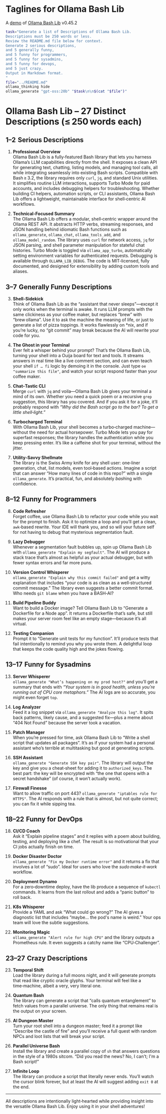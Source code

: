 # Taglines for Ollama Bash Lib

A [demo](../README.md#demos) of [Ollama Bash Lib](https://github.com/attogram/ollama-bash-lib) v0.45.2


```bash
task="Generate a list of Descriptions of Ollama Bash Lib.
Descriptions must be 250 words or less.
Review the README.md file below for context.
Generate 2 serious descriptions,
and 5 generally funny,
and 5 funny for programmers,
and 5 funny for sysadmins,
and 5 funny for devops,
and 5 just crazy.
Output in Markdown format.
"
file="../README.md"
ollama_thinking hide
ollama_generate "gpt-oss:20b" "$task\n\n$(cat "$file")"
```
# Ollama Bash Lib – 27 Distinct Descriptions (≤ 250 words each)

## 1–2  Serious Descriptions  

1. **Professional Overview**  
   Ollama Bash Lib is a fully‑featured Bash library that lets you harness Ollama’s LLM capabilities directly from the shell. It exposes a clean API for generating text, chatting, listing models, and managing tool calls, all while integrating seamlessly into existing Bash scripts. Compatible with Bash ≥ 3.2, the library requires only `curl`, `jq`, and standard Unix utilities.  It simplifies routine LLM interactions, supports Turbo Mode for paid accounts, and includes debugging helpers for troubleshooting. Whether building CI helpers, automation scripts, or CLI assistants, Ollama Bash Lib offers a lightweight, maintainable interface for shell‑centric AI workflows.

2. **Technical‑Focused Summary**  
   The Ollama Bash Lib offers a modular, shell‑centric wrapper around the Ollama REST API. It abstracts HTTP verbs, streaming responses, and JSON handling behind idiomatic Bash functions such as `ollama_generate`, `ollama_chat`, `ollama_tools_add`, and `ollama_model_random`. The library uses `curl` for network access, `jq` for JSON parsing, and shell parameter manipulation for stateful chat histories. Turbo Mode is toggled via `ollama_app_turbo`, automatically setting environment variables for authenticated requests. Debugging is available through `OLLAMA_LIB_DEBUG`. The code is MIT‑licensed, fully documented, and designed for extensibility by adding custom tools and aliases.

## 3–7  Generally Funny Descriptions  

3. **Shell‑Sidekick**  
   Think of Ollama Bash Lib as the “assistant that never sleeps”—except it only works when the terminal is awake. It runs LLM prompts with the same clickiness as your coffee maker, but replaces “brew” with “brew ollama”. Use it to ask the machine the meaning of life, or just to generate a list of pizza toppings. It works flawlessly on *nix, and if you’re lucky, no “git commit” may break because the AI will rewrite your code for you.

4. **The Ghost in your Terminal**  
   Ever felt a whisper behind your prompt? That’s the Ollama Bash Lib, turning your shell into a Ouija board for text and tools. It streams answers in real time like a live comment section, and can even teach your shell `if … fi` logic by demoing it in the console. Just type `oe "summarize this file"`, and watch your script respond faster than your coffee maker.

5. **Chat‑Tastic CLI**  
   Merge `curl` with `jq` and voila—Ollama Bash Lib gives your terminal a mind of its own. Whether you need a quick poem or a recursive `grep` suggestion, this library has you covered. And if you ask it for a joke, it’ll probably respond with *“Why did the Bash script go to the bar? To get a little shell‑light.”*

6. **Turbocharged Terminal**  
   With Ollama Bash Lib, your shell becomes a turbo‑charged machine—without the need for actual horsepower. Turbo Mode lets you pay for superfast responses; the library handles the authentication while you keep pressing enter. It’s like a caffeine shot for your terminal, without the jitter.

7. **Utility‑Savvy Shellmate**  
   The library is the Swiss Army knife for any shell user: one‑liner generation, chat, list models, even tool‑based actions. Imagine a script that can answer “How many lines of code in this repo?” with a single `ollama_generate`. It’s practical, fun, and absolutely *bash*ing with confidence.

## 8–12  Funny for Programmers  

8. **Code Refresher**  
   Forget coffee, use Ollama Bash Lib to refactor your code while you wait for the prompt to finish. Ask it to optimize a loop and you’ll get a clean, `awk`‑based rewrite. Your IDE will thank you, and so will your future self for not having to debug that mysterious segmentation fault.

9. **Lazy Debugger**  
   Whenever a segmentation fault bubbles up, spin up Ollama Bash Lib with `ollama_generate "Explain my segfault"`. The AI will produce a stack trace that’s almost as helpful as your actual debugger, but with fewer syntax errors and far more puns.

10. **Version Control Whisperer**  
    `ollama_generate "Explain why this commit failed"` and get a witty explanation that includes “your code is as clean as a well‑structured commit message.” The library even suggests a better commit format. Who needs `git blame` when you have a BASH‑AI?  

11. **Build Pipeline Buddy**  
    Want to build a Docker image? Tell Ollama Bash Lib to “Generate a Dockerfile for a Node app”. It returns a Dockerfile that’s safe, but still makes your server room feel like an empty stage—because it’s all virtual.  

12. **Testing Companion**  
    Prompt it to “Generate unit tests for my function”. It’ll produce tests that fail intentionally to remind you why you wrote them. A delightful loop that keeps the code quality high and the jokes flowing.

## 13–17  Funny for Sysadmins  

13. **Server Whisperer**  
    `ollama_generate "What’s happening on my prod host?"` and you’ll get a summary that ends with *“Your system is in good health, unless you’re running out of CPU core metaphors.”* The AI logs are so accurate, you might even forget `top`.  

14. **Log Analyzer**  
    Feed it a log snippet via `ollama_generate "Analyze this log"`. It spits back patterns, likely cause, and a suggested fix—plus a meme about “404 Not Found” because the server took a vacation.  

15. **Patch Manager**  
    When you’re pressed for time, ask Ollama Bash Lib to “Write a shell script that updates all packages”. It’s as if your system had a personal assistant who’s terrible at multitasking but good at generating scripts.  

16. **SSH Assistant**  
    `ollama_generate "Generate SSH key pair"`. The library will output the key and give you a cheat‑sheet for adding it to `authorized_keys`. The best part: the key will be encrypted with “the one that opens with a secret handshake” (of course, it won’t actually work).  

17. **Firewall Finesse**  
    Want to allow traffic on port 443? `ollama_generate "iptables rule for HTTPS"`. The AI responds with a rule that is almost, but not quite correct; you can fix it while sipping tea.  

## 18–22  Funny for DevOps  

18. **CI/CD Coach**  
    Ask it “Explain pipeline stages” and it replies with a poem about building, testing, and deploying like a chef. The result is so motivational that your CI jobs actually finish on time.  

19. **Docker Disaster Doctor**  
    `ollama_generate "Fix my Docker runtime error"` and it returns a fix that involves a lot of “sudo”. Ideal for users who love the *sudo make‑it‑work* workflow.  

20. **Deployment Dynamo**  
    For a zero‑downtime deploy, have the lib produce a sequence of `kubectl` commands. It learns from the last rollout and adds a “panic button” to roll back.  

21. **K8s Whisperer**  
    Provide a YAML and ask “What could go wrong?” The AI gives a diagnostic list that includes “maybe… the pod's name is weird.” Your ops team will love the subtle suggestions.  

22. **Monitoring Magic**  
    `ollama_generate "Alert rule for high CPU"` and the library outputs a Prometheus rule. It even suggests a catchy name like “CPU‑Challenger”.  

## 23–27  Crazy Descriptions  

23. **Temporal Shift**  
    Load the library during a full moons night, and it will generate prompts that read like cryptic oracle glyphs. Your terminal will feel like a time‑machine, albeit a very, very literal one.  

24. **Quantum Bash**  
    The library can generate a script that “calls quantum entanglement” to fetch values from a parallel universe. The only thing that remains real is the output on your screen.  

25. **AI Dungeon Master**  
    Turn your root shell into a dungeon master; feed it a prompt like “Describe the castle of fire” and you’ll receive a full quest with random NPCs and loot lists that will break your script.  

26. **Parallel Universe Bash**  
    Install the library and create a parallel copy of `sh` that answers questions in the style of a 1980s sitcom. “Did you read the news? No, I can't; I'm a Bash script!”  

27. **Infinite Loop**  
    The library can produce a script that literally never ends. You’ll watch the cursor blink forever, but at least the AI will suggest adding `exit 0` at the end.  

---  
All descriptions are intentionally light‑hearted while providing insight into the versatile Ollama Bash Lib. Enjoy using it in your shell adventures!
